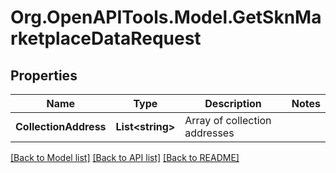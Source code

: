 # Org.OpenAPITools.Model.GetSknMarketplaceDataRequest

## Properties

Name | Type | Description | Notes
------------ | ------------- | ------------- | -------------
**CollectionAddress** | **List&lt;string&gt;** | Array of collection addresses | 

[[Back to Model list]](../README.md#documentation-for-models) [[Back to API list]](../README.md#documentation-for-api-endpoints) [[Back to README]](../README.md)

